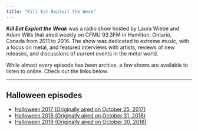 ```yaml
---
title: "Kill Eat Exploit the Weak"
---
```


_**Kill Eat Exploit the Weak**_ was a radio show hosted by Laura Wiebe and Adam Wills that aired weekly on CFMU 93.3FM in Hamilton, Ontario, Canada from 2011 to 2016. The show was dedicated to extreme music, with a focus on metal, and featured interviews with artists, reviews of new releases, and discussions of current events in the metal world.

While almost every episode has been archive, a few shows are available to listen to online. Check out the links below.

* * *

## Halloween episodes

* [Halloween 2017 (Originally aired on October 25, 2017)](/audio/KEEW+-+Halloween+-+2017.mp3)
* [Halloween 2018 (Originally aired on October 31, 2018)](/audio/KEEW+-+Halloween+-+2018.mp3)
* [Halloween 2019 (Originally aired on October 30, 2018)](/audio/KEEW+-+Halloween+-+2019.mp3)

